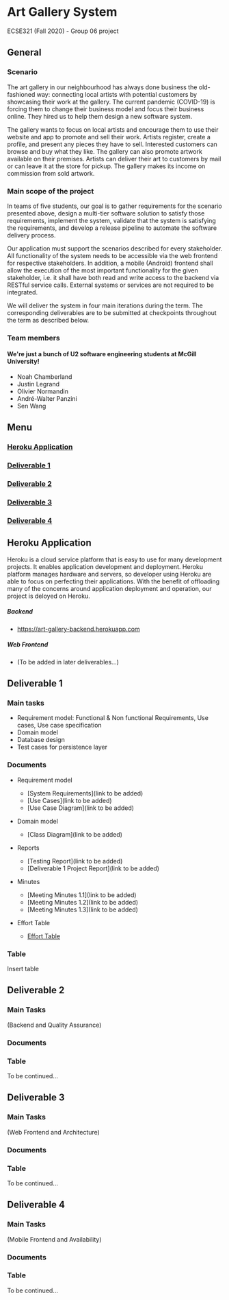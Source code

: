 # Art Gallery System
ECSE321 (Fall 2020) - Group 06 project

## General
### Scenario
The art gallery in our neighbourhood has always done business the old-fashioned way: connecting local artists
with potential customers by showcasing their work at the gallery. The current pandemic (COVID-19) is forcing them to change
their business model and focus their business online. They hired us to help them design a new software system.

The gallery wants to focus on local artists and encourage them to use their website and app to promote and sell
their work. Artists register, create a profile, and present any pieces they have to sell. Interested customers can
browse and buy what they like. The gallery can also promote artwork available on their premises. Artists can deliver
their art to customers by mail or can leave it at the store for pickup. The gallery makes its income on commission
from sold artwork.

### Main scope of the project
In teams of five students, our goal is to gather requirements for the scenario presented above, design a multi-tier software solution to satisfy those
requirements, implement the system, validate that the system is satisfying the requirements, and develop a release
pipeline to automate the software delivery process.

Our application must support the scenarios described for every stakeholder. All functionality of the system needs
to be accessible via the web frontend for respective stakeholders. In addition, a mobile (Android) frontend shall
allow the execution of the most important functionality for the given stakeholder, i.e. it shall have both read and
write access to the backend via RESTful service calls. External systems or services are not required to be integrated. 

We will deliver the system in four main iterations during the term. The corresponding deliverables are to be
submitted at checkpoints throughout the term as described below.

### Team members
#### We're just a bunch of U2 software engineering students at McGill University!
 - Noah Chamberland
 - Justin Legrand
 - Olivier Normandin
 - André-Walter Panzini
 - Sen Wang
 
## Menu
### [Heroku Application](https://github.com/McGill-ECSE321-Fall2020/project-group-06#HerokuApplication)
### [Deliverable 1](https://github.com/McGill-ECSE321-Fall2020/project-group-06#Deliverable1)
### [Deliverable 2](https://github.com/McGill-ECSE321-Fall2020/project-group-06#Deliverable2)
### [Deliverable 3](https://github.com/McGill-ECSE321-Fall2020/project-group-06#Deliverable3)
### [Deliverable 4](https://github.com/McGill-ECSE321-Fall2020/project-group-06#Deliverable4)

## Heroku Application

Heroku is a cloud service platform that is easy to use for many development projects. It enables application development and deployment. Heroku platform manages hardware and servers, so developer using Heroku are able to focus on perfecting their applications. With the benefit of offloading many of the concerns around application deployment and operation, our project is deloyed on Heroku.

##### Backend
- https://art-gallery-backend.herokuapp.com

##### Web Frontend
- (To be added in later deliverables...)

## Deliverable 1
### Main tasks
- Requirement model: Functional & Non functional Requirements, Use cases, Use case specification
- Domain model
- Database design
- Test cases for persistence layer

### Documents
- Requirement model
  - [System Requirements](link to be added)
  - [Use Cases](link to be added)
  - [Use Case Diagram](link to be added)
  
- Domain model
  - [Class Diagram](link to be added)

- Reports
  - [Testing Report](link to be added)
  - [Deliverable 1 Project Report](link to be added)

- Minutes
  - [Meeting Minutes 1.1](link to be added)
  - [Meeting Minutes 1.2](link to be added)
  - [Meeting Minutes 1.3](link to be added)
  
- Effort Table
  - [Effort Table](https://github.com/McGill-ECSE321-Fall2020/project-group-06#Table)

### Table
Insert table

## Deliverable 2
### Main Tasks
(Backend and Quality Assurance)
### Documents

### Table

To be continued...

## Deliverable 3
### Main Tasks
(Web Frontend and Architecture)
### Documents

### Table

To be continued...

## Deliverable 4
### Main Tasks
(Mobile Frontend and Availability)
### Documents

### Table

To be continued...
